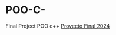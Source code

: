 # POO-C-
Final Project POO c++
[Proyecto Final 2024](https://github.com/nachonievas/POO-C-/blob/main/PP---Proyecto-Final---2024.pdf)

